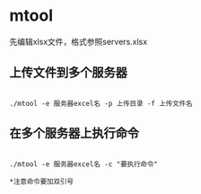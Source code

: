 # mtool

先编辑xlsx文件，格式参照servers.xlsx

## 上传文件到多个服务器

```

./mtool -e 服务器excel名 -p 上传目录 -f 上传文件名

```

## 在多个服务器上执行命令

```

./mtool -e 服务器excel名 -c "要执行命令"

*注意命令要加双引号

```

